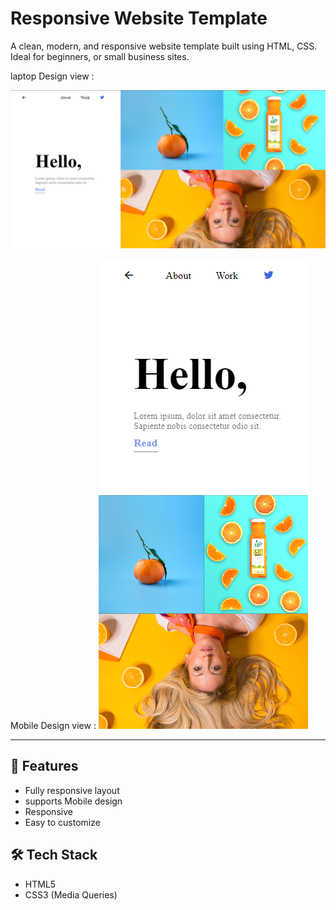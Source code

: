 # Responsive Website Template

A clean, modern, and responsive website template built using HTML, CSS. Ideal for beginners, or small business sites.

laptop Design view : 

<img src= "images/laptop Design view.png" alt="mobile view " > 


Mobile Design view : 
<img src= "images/Mobile Design view.png" alt="mobile view " > 

---

## 🚀 Features

- Fully responsive layout
- supports Mobile design
- Responsive 
- Easy to customize

## 🛠️ Tech Stack

- HTML5
- CSS3 (Media Queries)

